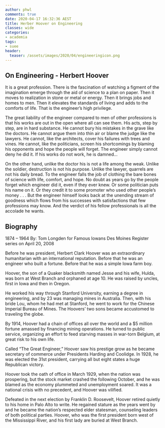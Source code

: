 ```yaml
---
author: phwl
comments: true
date: 2020-04-17 16:32:36 AEST
title: Herber Hoover on Engineering
classes: wide
categories:
- academia
tags:
- suee
header:
  teaser: /assets/images/2020/04/engineeringicon.png
---
```


## On Engineering - Herbert Hoover

It is a great profession. There is the fascination of watching a figment of the imagination emerge through the aid of science to a plan on paper. Then it moves to realization in stone or metal or energy. Then it brings jobs and homes to men. Then it elevates the standards of living and adds to the comforts of life. That is the engineer’s high privilege.


The great liability of the engineer compared to men of other professions is that his works are out in the open where all can see them. His acts, step by step, are in hard substance. He cannot bury his mistakes in the grave like the doctors. He cannot argue them into thin air or blame the judge like the lawyers. He cannot, like the architects, cover his failures with trees and vines. He cannot, like the politicians, screen his shortcomings by blaming his opponents and hope the people will forget. The engineer simply cannot deny he did it. If his works do not work, he is damned…

On the other hand, unlike the doctor his is not a life among the weak. Unlike the soldier, destruction is not his purpose. Unlike the lawyer, quarrels are not his daily bread. To the engineer falls the job of clothing the bare bones of science with life, comfort, and hope. No doubt as years go by the people forget which engineer did it, even if they ever knew. Or some politician puts his name on it. Or they credit it to some promoter who used other people’s money . . . But the engineer himself looks back at the unending stream of goodness which flows from his successes with satisfactions that few professions may know. And the verdict of his fellow professionals is all the accolade he wants.

## Biography
1874 – 1964
By: Tom Longden for Famous Iowans Des Moines Register series on April 20, 2008

Before he was president, Herbert Clark Hoover was an extraordinary humanitarian with an international reputation. Before that he was an engineer who built a fortune. Before that he was a simple Iowa farm boy.

Hoover, the son of a Quaker blacksmith named Jesse and his wife, Hulda, was born at West Branch and orphaned at age 10. He was raised by uncles, first in Iowa and then in Oregon.

He worked his way through Stanford University, earning a degree in engineering, and by 23 was managing mines in Australia. Then, with his bride Lou, whom he had met at Stanford, he went to work for the Chinese Imperial Bureau of Mines. The Hoovers’ two sons became accustomed to traveling the globe.

By 1914, Hoover had a chain of offices all over the world and a $5 million fortune amassed by financing mining operations. He turned to public service, organizing an effort to feed starving masses in war-torn Belgium, at great risk to his own life.

Called “The Great Engineer,” Hoover saw his prestige grow as he became secretary of commerce under Presidents Harding and Coolidge. In 1928, he was elected the 31st president, carrying all but eight states­ a huge Republican victory.

Hoover took the oath of office in March 1929, when the nation was prospering, but the stock market crashed the following October, and he was blamed as the economy plummeted and unemployment soared. It was a national crisis with no precedent, and Hoover was vilified.

Defeated in the next election by Franklin D. Roosevelt, Hoover retired quietly to his home in Palo Alto to write. He regained stature as the years went by and he became the nation’s respected elder statesman, counseling leaders of both political parties. Hoover, who was the first president born west of the Mississippi River, and his first lady are buried at West Branch.
